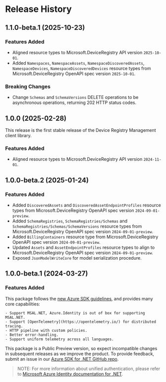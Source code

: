 # Release History

## 1.1.0-beta.1 (2025-10-23)

### Features Added

- Aligned resource types to Microsoft.DeviceRegistry API version `2025-10-01`.
- Added `Namespaces`, `NamespaceAssets`, `NamespaceDiscoveredAssets`, `NamespaceDevices`, `NamespaceDiscoveredDevices` resource types from Microsoft.DeviceRegistry OpenAPI spec version `2025-10-01`.

### Breaking Changes

- Change `Schemas` and `SchemaVersions` DELETE operations to be asynchronous operations, returning 202 HTTP status codes.

## 1.0.0 (2025-02-28)

This release is the first stable release of the Device Registry Management client library.

### Features Added

- Aligned resource types to Microsoft.DeviceRegistry API version `2024-11-01`.

## 1.0.0-beta.2 (2025-01-24)

### Features Added

- Added `DiscoveredAssets` and `DiscoveredAssetEndpointProfiles` resource types from Microsoft.DeviceRegistry OpenAPI spec version `2024-09-01-preview`.
- Added `SchemaRegistries`, `SchemaRegistries/Schemas` and `SchemaRegistries/Schemas/SchemaVersions` resource types from Microsoft.DeviceRegistry OpenAPI spec version `2024-09-01-preview`.
- Added `BillingContainers` resource type from Microsoft.DeviceRegistry OpenAPI spec version `2024-09-01-preview`.
- Updated `Assets` and `AssetEndpointProfiles` resource types to align to Microsoft.DeviceRegistry OpenAPI spec version `2024-09-01-preview`.
- Exposed `JsonModelWriteCore` for model serialization procedure.

## 1.0.0-beta.1 (2024-03-27)

### Features Added

This package follows the [new Azure SDK guidelines](https://azure.github.io/azure-sdk/general_introduction.html), and provides many core capabilities:

    - Support MSAL.NET, Azure.Identity is out of box for supporting MSAL.NET.
    - Support [OpenTelemetry](https://opentelemetry.io/) for distributed tracing.
    - HTTP pipeline with custom policies.
    - Better error-handling.
    - Support uniform telemetry across all languages.

This package is a Public Preview version, so expect incompatible changes in subsequent releases as we improve the product. To provide feedback, submit an issue in our [Azure SDK for .NET GitHub repo](https://github.com/Azure/azure-sdk-for-net/issues).

> NOTE: For more information about unified authentication, please refer to [Microsoft Azure Identity documentation for .NET](https://learn.microsoft.com/dotnet/api/overview/azure/identity-readme?view=azure-dotnet).
